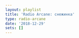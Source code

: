 ```yaml
---
layout: playlist
title: 'Radio Arcane: снежинка'
type: radio-arcane
date: '2018-12-29'
sets: []
---
```


